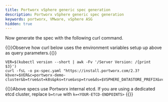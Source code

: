 ```yaml
---
title: Portworx vSphere generic spec generation 
description: Portworx vSphere generic spec generation
keywords: portworx, VMware, vSphere ASG
hidden: true
---
```


Now generate the spec with the following curl command.

{{<info>}}Observe how curl below uses the environment variables setup up above as query parameters.{{</info>}}

```text
VER=$(kubectl version --short | awk -Fv '/Server Version: /{print $3}')
curl -fsL -o px-spec.yaml "https://install.portworx.com/2.3?kbver=$VER&c=portworx-demo-cluster&b=true&st=k8s&pks=true&vsp=true&ds=$VSPHERE_DATASTORE_PREFIX&vc=$VSPHERE_VCENTER&s=%22$VSPHERE_DISK_TEMPLATE%22"
```

{{<info>}}Above specs use Portworx internal etcd. If you are using a dedicated etcd cluster, replace `b=true` with `k=<YOUR-ETCD-ENDPOINTS>` {{</info>}}
